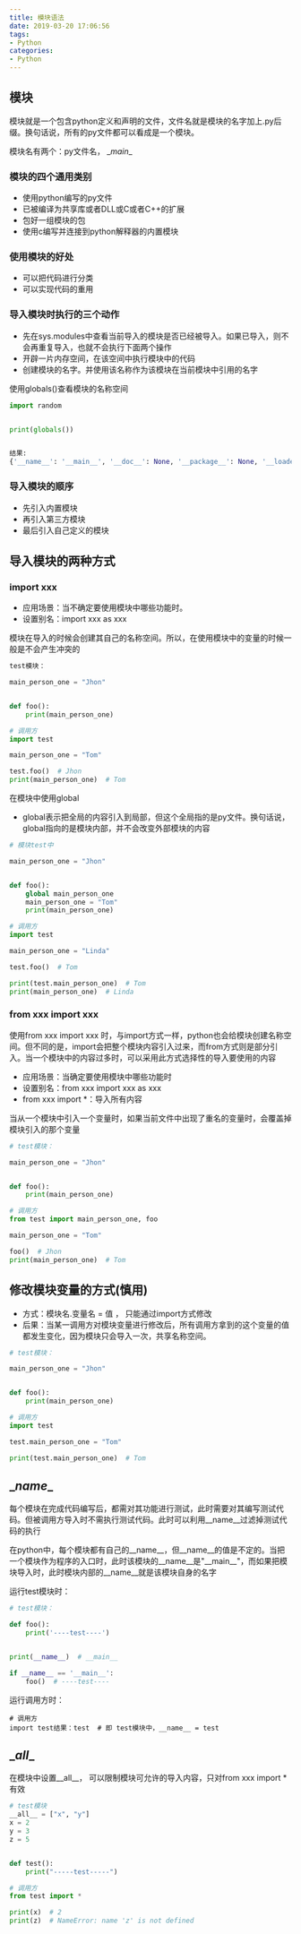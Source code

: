 ```yaml
---
title: 模块语法
date: 2019-03-20 17:06:56
tags:
- Python
categories:
- Python
---
```


## 模块

  模块就是一个包含python定义和声明的文件，文件名就是模块的名字加上.py后缀。换句话说，所有的py文件都可以看成是一个模块。

  模块名有两个：py文件名， \__main__



### 模块的四个通用类别

- 使用python编写的py文件
- 已被编译为共享库或者DLL或C或者C++的扩展
- 包好一组模块的包
- 使用c编写并连接到python解释器的内置模块



### 使用模块的好处

- 可以把代码进行分类
- 可以实现代码的重用



### 导入模块时执行的三个动作

- 先在sys.modules中查看当前导入的模块是否已经被导入。如果已导入，则不会再重复导入，也就不会执行下面两个操作
- 开辟一片内存空间，在该空间中执行模块中的代码
- 创建模块的名字。并使用该名称作为该模块在当前模块中引用的名字

使用globals()查看模块的名称空间

```python
import random


print(globals())


结果:
{'__name__': '__main__', '__doc__': None, '__package__': None, '__loader__': <_frozen_importlib_external.SourceFileLoader object at 0x00000275FF8DC2B0>, '__spec__': None, '__annotations__': {}, '__builtins__': <module 'builtins' (built-in)>, '__file__': 'E:/python_个人/day 024 模块的语法/临时/临时.py', '__cached__': None, 'random': <module 'random' from 'C:\\Python36\\lib\\random.py'>}
```

 

### 导入模块的顺序

- 先引入内置模块
- 再引入第三方模块
- 最后引入自己定义的模块



## 导入模块的两种方式

### import xxx

- 应用场景：当不确定要使用模块中哪些功能时。
- 设置别名：import xxx as xxx

模块在导入的时候会创建其自己的名称空间。所以，在使用模块中的变量的时候一般是不会产生冲突的

```python
test模块：

main_person_one = "Jhon"


def foo():
    print(main_person_one) 
```

```python
# 调用方
import test

main_person_one = "Tom"

test.foo()  # Jhon
print(main_person_one)  # Tom
```

在模块中使用global

- global表示把全局的内容引入到局部，但这个全局指的是py文件。换句话说，global指向的是模块内部，并不会改变外部模块的内容

```python
# 模块test中

main_person_one = "Jhon"


def foo():
    global main_person_one
    main_person_one = "Tom"
    print(main_person_one)
```

```python
# 调用方
import test

main_person_one = "Linda"

test.foo()  # Tom

print(test.main_person_one)  # Tom
print(main_person_one)  # Linda
```



### from xxx import xxx

  使用from xxx import xxx 时，与import方式一样，python也会给模块创建名称空间。但不同的是，import会把整个模块内容引入过来，而from方式则是部分引入。当一个模块中的内容过多时，可以采用此方式选择性的导入要使用的内容

- 应用场景：当确定要使用模块中哪些功能时
- 设置别名：from xxx import xxx as xxx
- from xxx import *：导入所有内容

当从一个模块中引入一个变量时，如果当前文件中出现了重名的变量时，会覆盖掉模块引入的那个变量

```python
# test模块：

main_person_one = "Jhon"


def foo():
    print(main_person_one)
```

```python
# 调用方
from test import main_person_one, foo

main_person_one = "Tom"

foo()  # Jhon
print(main_person_one)  # Tom
```



## 修改模块变量的方式(慎用)

- 方式：模块名.变量名 = 值 ， 只能通过import方式修改
- 后果：当某一调用方对模块变量进行修改后，所有调用方拿到的这个变量的值都发生变化，因为模块只会导入一次，共享名称空间。

```python
# test模块：

main_person_one = "Jhon"


def foo():
    print(main_person_one)
```

```python
# 调用方
import test

test.main_person_one = "Tom"

print(test.main_person_one)  # Tom
```



## \__name__

  每个模块在完成代码编写后，都需对其功能进行测试，此时需要对其编写测试代码。但被调用方导入时不需执行测试代码。此时可以利用\__name__过滤掉测试代码的执行

  在python中，每个模块都有自己的\__name\_\_，但\_\_name\_\_的值是不定的。当把一个模块作为程序的入口时，此时该模块的\_\_name\_\_是"\_\_main\_\_"，而如果把模块导入时，此时模块内部的\_\_name__就是该模块自身的名字

运行test模块时：

```python
# test模块：

def foo():
    print('----test----')


print(__name__)  # __main__

if __name__ == '__main__':
    foo()  # ----test----
```

运行调用方时：

```
# 调用方
import test结果：test  # 即 test模块中，__name__ = test
```



## \__all__

  在模块中设置__all__， 可以限制模块可允许的导入内容，只对from xxx import * 有效

```python
# test模块
__all__ = ["x", "y"]
x = 2
y = 3
z = 5


def test():
    print("-----test-----")
```

```python
# 调用方
from test import *

print(x)  # 2
print(z)  # NameError: name 'z' is not defined
```
